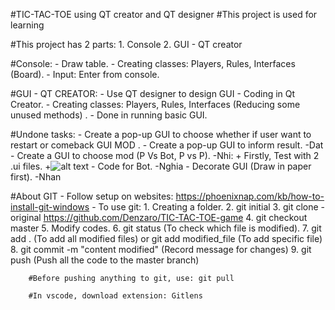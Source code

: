 #TIC-TAC-TOE using QT creator and QT designer
#This project is used for learning 

#This project has 2 parts:
    1. Console
    2. GUI - QT creator

#Console:
    - Draw table.
    - Creating classes: Players, Rules, Interfaces (Board).
    - Input: Enter from console.

#GUI - QT CREATOR:
    - Use QT designer to design GUI
    - Coding in Qt Creator.
    - Creating classes: Players, Rules, Interfaces (Reducing some unused methods) .
    - Done in running basic GUI.

#Undone tasks:
    - Create a pop-up GUI to choose whether if user want to restart or comeback GUI MOD . 
    - Create a pop-up GUI to inform result. -Dat
    - Create a GUI to choose mod (P Vs Bot, P vs P). -Nhi:
        + Firstly, Test with 2 .ui files.
        +![alt text](image-1.png)
    - Code for Bot. -Nghia
    - Decorate GUI (Draw in paper first). -Nhan 

#About GIT
    - Follow setup on websites: https://phoenixnap.com/kb/how-to-install-git-windows
    - To use git:
        1. Creating a folder.
        2. git initial
        3. git clone -original https://github.com/Denzaro/TIC-TAC-TOE-game
        4. git checkout master
        5. Modify codes.
        6. git status (To check which file is modified).
        7. git add . (To add all modified files) or git add modified_file (To add specific file)
        8. git commit -m "content modified" (Record message for changes)
        9. git push (Push all the code to the master branch)
        
        #Before pushing anything to git, use: git pull

        #In vscode, download extension: Gitlens